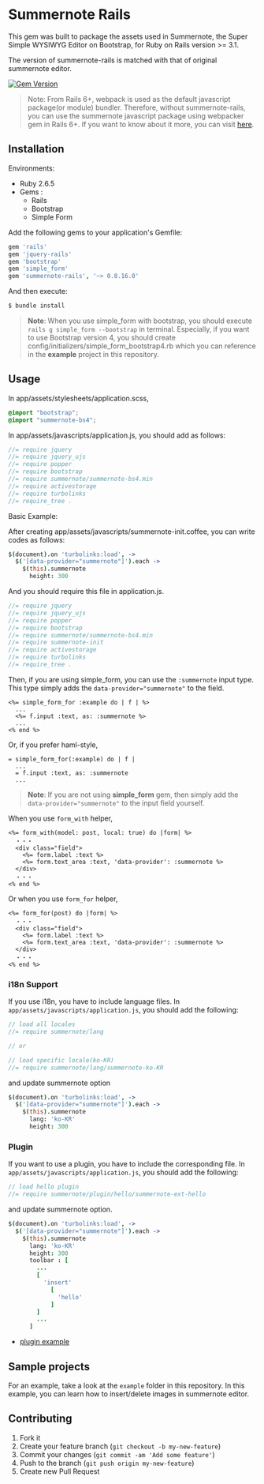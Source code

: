 # Summernote Rails

This gem was built to package the assets used in Summernote, the Super Simple WYSIWYG Editor on Bootstrap, for Ruby on Rails version >= 3.1.

The version of summernote-rails is matched with that of original summernote editor.

[![Gem Version](https://badge.fury.io/rb/summernote-rails.svg)](https://badge.fury.io/rb/summernote-rails)

> Note: From Rails 6+, webpack is used as the default javascript package(or module) bundler. Therefore, without summernote-rails, you can use the summernote javascript package using webpacker gem in Rails 6+. If you want to know about it more, you can visit [here](https://github.com/luciuschoi/welcome_rails6/tree/features/summernote#5-summernote).

## Installation

Environments:
- Ruby 2.6.5
- Gems :
  - Rails
  - Bootstrap
  - Simple Form

Add the following gems to your application's Gemfile:

```ruby
gem 'rails'
gem 'jquery-rails'
gem 'bootstrap'
gem 'simple_form'
gem 'summernote-rails', '~> 0.8.16.0'
```

And then execute:

```bash
$ bundle install
```

> **Note**: When you use simple_form with bootstrap, you should execute `rails g simple_form --bootstrap` in terminal. Especially, if you want to use Bootstrap version 4, you should create config/initializers/simple_form_bootstrap4.rb which you can reference in the **example** project in this repository.

## Usage

In app/assets/stylesheets/application.scss,

```scss
@import "bootstrap";
@import "summernote-bs4";
```

In app/assets/javascripts/application.js, you should add as follows:

```js
//= require jquery
//= require jquery_ujs
//= require popper
//= require bootstrap
//= require summernote/summernote-bs4.min
//= require activestorage
//= require turbolinks
//= require_tree .
```

Basic Example:

After creating app/assets/javascripts/summernote-init.coffee, you can write codes as follows:

```coffeescript
$(document).on 'turbolinks:load', ->
  $('[data-provider="summernote"]').each ->
    $(this).summernote
      height: 300
```

And you should require this file in application.js.

```js
//= require jquery
//= require jquery_ujs
//= require popper
//= require bootstrap
//= require summernote/summernote-bs4.min
//= require summernote-init
//= require activestorage
//= require turbolinks
//= require_tree .
```

Then, if you are using simple_form, you can use the `:summernote` input type. This type simply adds the `data-provider="summernote"` to the field.

```erb
<%= simple_form_for :example do | f | %>
  ...
  <%= f.input :text, as: :summernote %>
  ...
<% end %>
```  

Or, if you prefer haml-style,

```haml
= simple_form_for(:example) do | f |
  ...
  = f.input :text, as: :summernote
  ...
```

> **Note**: If you are not using **simple_form** gem, then simply add the `data-provider="summernote"` to the input field yourself.

When you use `form_with` helper,

```erb
<%= form_with(model: post, local: true) do |form| %>
  ・・・
  <div class="field">
    <%= form.label :text %>
    <%= form.text_area :text, 'data-provider': :summernote %>
  </div>
  ・・・
<% end %>
```

Or when you use `form_for` helper,

```erb
<%= form_for(post) do |form| %>
  ・・・
  <div class="field">
    <%= form.label :text %>
    <%= form.text_area :text, 'data-provider': :summernote %>
  </div>
  ・・・
<% end %>  
```

### i18n Support

If you use i18n, you have to include language files. In `app/assets/javascripts/application.js`, you should add the following:

```javascript
// load all locales
//= require summernote/lang

// or

// load specific locale(ko-KR)
//= require summernote/lang/summernote-ko-KR
```

and update summernote option

```coffee
$(document).on 'turbolinks:load', ->
  $('[data-provider="summernote"]').each ->
    $(this).summernote
      lang: 'ko-KR'
      height: 300
```

### Plugin

If you want to use a plugin, you have to include the corresponding file. In `app/assets/javascripts/application.js`, you should add the following:

```js
// load hello plugin
//= require summernote/plugin/hello/summernote-ext-hello
```

and update summernote option.

```coffee
$(document).on 'turbolinks:load', ->
  $('[data-provider="summernote"]').each ->
    $(this).summernote
      lang: 'ko-KR'
      height: 300
      toolbar : [
        ...
        [
          'insert'
            [
              'hello'
            ]
        ]
        ...
      ]
```

* [plugin example](https://github.com/summernote/summernote/blob/master/examples/plugin-hello.html)


## Sample projects

For an example, take a look at the `example` folder in this repository.
In this example, you can learn how to insert/delete images in summernote editor.

## Contributing

1. Fork it
2. Create your feature branch (`git checkout -b my-new-feature`)
3. Commit your changes (`git commit -am 'Add some feature'`)
4. Push to the branch (`git push origin my-new-feature`)
5. Create new Pull Request

